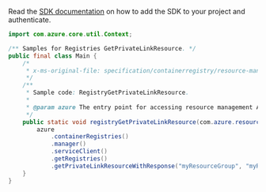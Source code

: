 Read the [SDK documentation](https://github.com/Azure/azure-sdk-for-java/blob/azure-resourcemanager_2.14.0/sdk/resourcemanager/azure-resourcemanager/README.md) on how to add the SDK to your project and authenticate.

```java
import com.azure.core.util.Context;

/** Samples for Registries GetPrivateLinkResource. */
public final class Main {
    /*
     * x-ms-original-file: specification/containerregistry/resource-manager/Microsoft.ContainerRegistry/stable/2021-09-01/examples/RegistryGetPrivateLinkResource.json
     */
    /**
     * Sample code: RegistryGetPrivateLinkResource.
     *
     * @param azure The entry point for accessing resource management APIs in Azure.
     */
    public static void registryGetPrivateLinkResource(com.azure.resourcemanager.AzureResourceManager azure) {
        azure
            .containerRegistries()
            .manager()
            .serviceClient()
            .getRegistries()
            .getPrivateLinkResourceWithResponse("myResourceGroup", "myRegistry", "registry", Context.NONE);
    }
}
```
